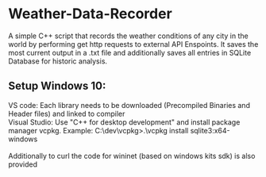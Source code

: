 # Weather-Data-Recorder
A simple C++ script that records the weather conditions of any city in the world by performing get http requests to external API Enspoints. It saves the most current output in a .txt file and additionally saves all entries in SQLite Database for historic analysis.

## Setup Windows 10:
VS code: Each library needs to be downloaded (Precompiled Binaries and Header files) and linked to compiler<br />
Visual Studio: Use "C++ for desktop development" and install package manager vcpkg. Example: C:\dev\vcpkg>.\vcpkg install sqlite3:x64-windows<br /><br />
Additionally to curl the code for wininet (based on windows kits sdk) is also provided
